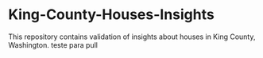 # King-County-Houses-Insights
This repository contains validation of insights about houses in King County, Washington. 
teste para pull
